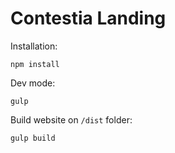 # Contestia Landing

  Installation:
  ```
  npm install
  ```
  Dev mode:
  ```
  gulp
  ```
  Build website on `/dist` folder:
  ```
  gulp build
  ```

  
